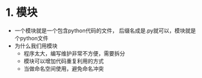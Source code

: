 # 1. 模块
* 一个模块就是一个包含python代码的文件， 后缀名成是.py就可以，模块就是个python文件
* 为什么我们用模块
    * 程序太大，编写维护非常不方便，需要拆分
    * 模块可以增加代码重复利用的方式
    * 当做命名空间使用，避免命名冲突